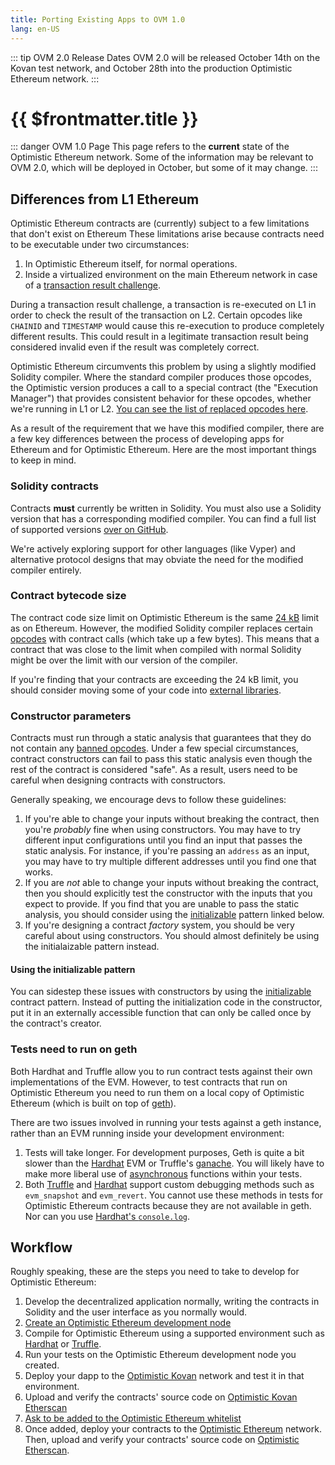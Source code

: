 ```yaml
---
title: Porting Existing Apps to OVM 1.0
lang: en-US
---
```


::: tip OVM 2.0 Release Dates
OVM 2.0 will be released October 14th on the Kovan test network,
and October 28th into the production Optimistic Ethereum network.
:::


# {{ $frontmatter.title }}

::: danger OVM 1.0 Page
This page refers to the **current** state of the Optimistic Ethereum
network. Some of the information may be relevant to OVM 2.0, which will
be deployed in October, but some of it may change.
:::


## Differences from L1 Ethereum

Optimistic Ethereum contracts are (currently) subject to a few limitations that don't exist on Ethereum
These limitations arise because contracts need to be executable under two circumstances:
1. In Optimistic Ethereum itself, for normal operations.
1. Inside a virtualized environment on the main Ethereum network in case of a [transaction result challenge](/docs/protocol/protocol.html#transaction-challenge-contracts).

During a transaction result challenge, a transaction is re-executed on L1 in order to check the result of the transaction on L2.
Certain opcodes like `CHAINID` and `TIMESTAMP` would cause this re-execution to produce completely different results.
This could result in a legitimate transaction result being considered invalid even if the result was completely correct.

Optimistic Ethereum circumvents this problem by using a slightly modified Solidity compiler.
Where the standard compiler produces those opcodes, the Optimistic version produces a call to a special contract (the "Execution Manager") that provides consistent behavior for these opcodes, whether we're running in L1 or L2.
[You can see the list of replaced opcodes here](/docs/protocol/evm-comparison.html#replaced-opcodes). 

As a result of the requirement that we have this modified compiler, there are a few key differences between the process of developing apps for Ethereum and for Optimistic Ethereum.
Here are the most important things to keep in mind.



### Solidity contracts

Contracts **must** currently be written in Solidity.
You must also use a Solidity version that has a corresponding modified compiler.
You can find a full list of supported versions [over on GitHub](https://github.com/ethereum-optimism/solc-bin/tree/gh-pages/bin).

We're actively exploring support for other languages (like Vyper) and alternative protocol designs that may obviate the need for the modified compiler entirely.

### Contract bytecode size

The contract code size limit on Optimistic Ethereum is the same [24 kB](https://github.com/ethereum/EIPs/blob/master/EIPS/eip-170.md) limit as on Ethereum. 
However, the modified Solidity compiler replaces certain [opcodes](/docs/protocol/evm-comparison.html#replaced-opcodes) with contract calls (which take up a few bytes). 
This means that a contract that was close to the limit when compiled with normal Solidity might be over the limit with our version of the compiler. 

If you're finding that your contracts are exceeding the 24 kB limit, you should consider moving some of your code into [external libraries](https://docs.soliditylang.org/en/v0.8.6/contracts.html#libraries).

### Constructor parameters

Contracts must run through a static analysis that guarantees that they do not contain any [banned opcodes](/docs/protocol/evm-comparison.html#replaced-opcodes).
Under a few special circumstances, contract constructors can fail to pass this static analysis even though the rest of the contract is considered "safe".
As a result, users need to be careful when designing contracts with constructors.

Generally speaking, we encourage devs to follow these guidelines:
1. If you're able to change your inputs without breaking the contract, then you're *probably* fine when using constructors. You may have to try different input configurations until you find an input that passes the static analysis. For instance, if you're passing an `address` as an input, you may have to try multiple different addresses until you find one that works.
2. If you are *not* able to change your inputs without breaking the contract, then you should explicitly test the constructor with the inputs that you expect to provide. If you find that you are unable to pass the static analysis, you should consider using the [initializable](https://docs.openzeppelin.com/upgrades-plugins/1.x/writing-upgradeable) pattern linked below.
3. If you're designing a contract *factory* system, you should be very careful about using constructors. You should almost definitely be using the initialaizable pattern instead.

#### Using the initializable pattern

You can sidestep these issues with constructors by using the [initializable](https://docs.openzeppelin.com/upgrades-plugins/1.x/writing-upgradeable) contract pattern.
Instead of putting the initialization code in the constructor, put it in an externally accessible function that can only be called once by the contract's creator.

### Tests need to run on geth

Both Hardhat and Truffle allow you to run contract tests against their own implementations of the EVM.
However, to test contracts that run on Optimistic Ethereum you need to run them on a local copy of Optimistic Ethereum (which is built on top of [geth](https://geth.ethereum.org/)).

There are two issues involved in running your tests against a geth instance, 
rather than an EVM running inside your development environment:

1. Tests will take longer. For development purposes, Geth is quite a bit slower than the [Hardhat](https://hardhat.org) EVM or Truffle's [ganache](https://github.com/trufflesuite/ganache-cli). You will likely have to make more liberal use of [asynchronous](https://developer.mozilla.org/en-US/docs/Learn/JavaScript/Asynchronous/Concepts) functions within your tests.
2. Both [Truffle](https://github.com/trufflesuite/ganache-cli#custom-methods) and [Hardhat](https://hardhat.org/hardhat-network/#special-testing-debugging-methods) support custom debugging methods such as `evm_snapshot` and `evm_revert`. You cannot use these methods in tests for Optimistic Ethereum contracts because they are not available in geth. Nor can you use [Hardhat's `console.log`](https://hardhat.org/tutorial/debugging-with-hardhat-network.html).


## Workflow

Roughly speaking, these are the steps you need to take to develop for Optimistic
Ethereum:

1. Develop the decentralized application normally, writing the contracts in Solidity
   and the user interface as you normally would.
1. [Create an Optimistic Ethereum development node](/docs/developers/l2/dev-node.html)
1. Compile for Optimistic Ethereum using a supported environment such as 
   [Hardhat](/docs/developers/l2/hardhat.html) or 
   [Truffle](/docs/developers/l2/truffle.html).
1. Run your tests on the Optimistic Ethereum development node you created.
1. Deploy your dapp to the [Optimistic 
   Kovan](/docs/infra/networks.html#optimistic-kovan) network and test it in that
   environment.
1. Upload and verify the contracts' source code on [Optimistic Kovan 
   Etherscan](https://kovan-optimistic.etherscan.io/verifyContract) 
1. [Ask to be added to the Optimistic Ethereum whitelist](https://docs.google.com/forms/d/e/1FAIpQLSfBGsJN3nZQRLdMjqCS_svfQoPkn35o_cc4HUVnLlXN2BHmPw/viewform)    
1. Once added, deploy your contracts to the 
   [Optimistic Ethereum](/docs/infra/networks.html#optimistic-ethereum) network. Then, upload and 
   verify your contracts' source code on [Optimistic Etherscan](https://optimistic.etherscan.io/verifyContract).
